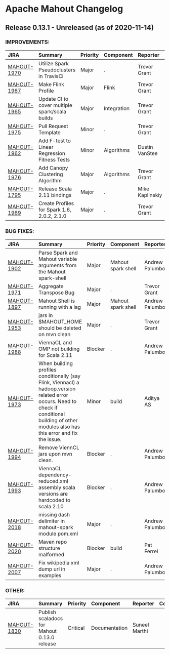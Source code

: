
<!---
# Licensed to the Apache Software Foundation (ASF) under one
# or more contributor license agreements.  See the NOTICE file
# distributed with this work for additional information
# regarding copyright ownership.  The ASF licenses this file
# to you under the Apache License, Version 2.0 (the
# "License"); you may not use this file except in compliance
# with the License.  You may obtain a copy of the License at
#
#     http://www.apache.org/licenses/LICENSE-2.0
#
# Unless required by applicable law or agreed to in writing, software
# distributed under the License is distributed on an "AS IS" BASIS,
# WITHOUT WARRANTIES OR CONDITIONS OF ANY KIND, either express or implied.
# See the License for the specific language governing permissions and
# limitations under the License.
-->
# Apache Mahout Changelog

## Release 0.13.1 - Unreleased (as of 2020-11-14)



### IMPROVEMENTS:

| JIRA | Summary | Priority | Component | Reporter | Contributor |
|:---- |:---- | :--- |:---- |:---- |:---- |
| [MAHOUT-1970](https://issues.apache.org/jira/browse/MAHOUT-1970) | Utilize Spark Pseudoclusters in TravisCi |  Major | . | Trevor Grant | Trevor Grant |
| [MAHOUT-1967](https://issues.apache.org/jira/browse/MAHOUT-1967) | Make Flink Profile |  Major | Flink | Trevor Grant | Aditya AS |
| [MAHOUT-1965](https://issues.apache.org/jira/browse/MAHOUT-1965) | Update CI to cover multiple spark/scala builds |  Major | Integration | Trevor Grant | Trevor Grant |
| [MAHOUT-1975](https://issues.apache.org/jira/browse/MAHOUT-1975) | Pull Request Template |  Minor | . | Trevor Grant | Trevor Grant |
| [MAHOUT-1962](https://issues.apache.org/jira/browse/MAHOUT-1962) | Add F-test to Linear Regression  Fitness Tests |  Minor | Algorithms | Dustin VanStee |  |
| [MAHOUT-1976](https://issues.apache.org/jira/browse/MAHOUT-1976) | Add Canopy Clustering Algorithm |  Major | Algorithms | Trevor Grant | Trevor Grant |
| [MAHOUT-1795](https://issues.apache.org/jira/browse/MAHOUT-1795) | Release Scala 2.11 bindings |  Major | . | Mike Kaplinskiy |  |
| [MAHOUT-1969](https://issues.apache.org/jira/browse/MAHOUT-1969) | Create Profiles for Spark 1.6, 2.0.2, 2.1.0 |  Major | . | Trevor Grant | Trevor Grant |


### BUG FIXES:

| JIRA | Summary | Priority | Component | Reporter | Contributor |
|:---- |:---- | :--- |:---- |:---- |:---- |
| [MAHOUT-1902](https://issues.apache.org/jira/browse/MAHOUT-1902) | Parse Spark and Mahout variable arguments from the Mahout spark-shell |  Major | Mahout spark shell | Andrew Palumbo |  |
| [MAHOUT-1971](https://issues.apache.org/jira/browse/MAHOUT-1971) | Aggregate Transpose Bug |  Major | . | Trevor Grant | Trevor Grant |
| [MAHOUT-1897](https://issues.apache.org/jira/browse/MAHOUT-1897) | Mahout Shell is running with a lag |  Major | Mahout spark shell | Andrew Palumbo |  |
| [MAHOUT-1953](https://issues.apache.org/jira/browse/MAHOUT-1953) | jars in $MAHOUT\_HOME should be deleted on mvn clean |  Major | . | Trevor Grant |  |
| [MAHOUT-1988](https://issues.apache.org/jira/browse/MAHOUT-1988) | ViennaCL and OMP not building for Scala 2.11 |  Blocker | . | Andrew Palumbo | Trevor Grant |
| [MAHOUT-1973](https://issues.apache.org/jira/browse/MAHOUT-1973) | When building profiles conditionally (say Flink, Viennacl) a hadoop.version related error occurs. Need to check if conditional building of other modules also has this error and fix the issue. |  Minor | build | Aditya AS | Aditya AS |
| [MAHOUT-1994](https://issues.apache.org/jira/browse/MAHOUT-1994) | Remove ViennCL jars upon mvn clean. |  Blocker | . | Andrew Palumbo | Andrew Palumbo |
| [MAHOUT-1993](https://issues.apache.org/jira/browse/MAHOUT-1993) | ViennaCL dependency-reduced.xml assembly scala versions are hardcoded to scala 2.10 |  Blocker | . | Andrew Palumbo | Andrew Palumbo |
| [MAHOUT-2018](https://issues.apache.org/jira/browse/MAHOUT-2018) | missing dash delimiter in mahout-spark module pom.xml |  Major | . | Andrew Palumbo | Andrew Palumbo |
| [MAHOUT-2020](https://issues.apache.org/jira/browse/MAHOUT-2020) | Maven repo structure malformed |  Blocker | build | Pat Ferrel | Trevor Grant |
| [MAHOUT-2007](https://issues.apache.org/jira/browse/MAHOUT-2007) | Fix wikipedia xml dump url in examples |  Major | . | Andrew Palumbo | jack ai |


### OTHER:

| JIRA | Summary | Priority | Component | Reporter | Contributor |
|:---- |:---- | :--- |:---- |:---- |:---- |
| [MAHOUT-1830](https://issues.apache.org/jira/browse/MAHOUT-1830) | Publish scaladocs for Mahout 0.13.0 release |  Critical | Documentation | Suneel Marthi |  |


